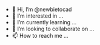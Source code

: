 - 👋 Hi, I’m @newbietocad
- 👀 I’m interested in ...
- 🌱 I’m currently learning ...
- 💞️ I’m looking to collaborate on ...
- 📫 How to reach me ...

<!---
newbietocad/newbietocad is a ✨ special ✨ repository because its `README.md` (this file) appears on your GitHub profile.
You can click the Preview link to take a look at your changes.
--->
